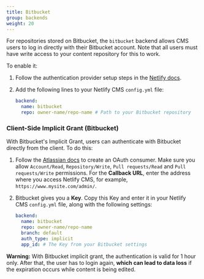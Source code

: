 ```yaml
---
title: Bitbucket
group: backends
weight: 20
---
```


For repositories stored on Bitbucket, the `bitbucket` backend allows CMS users to log in directly with their Bitbucket account. Note that all users must have write access to your content repository for this to work.

To enable it:

1. Follow the authentication provider setup steps in the [Netlify docs](https://www.netlify.com/docs/authentication-providers/#using-an-authentication-provider).
2. Add the following lines to your Netlify CMS `config.yml` file:

    ```yaml
    backend:
      name: bitbucket
      repo: owner-name/repo-name # Path to your Bitbucket repository
    ```

### Client-Side Implicit Grant (Bitbucket)

With Bitbucket's Implicit Grant, users can authenticate with Bitbucket directly from the client. To do this:

1. Follow the [Atlassian docs](https://confluence.atlassian.com/bitbucket/oauth-on-bitbucket-cloud-238027431.html) to create an OAuth consumer. Make sure you allow `Account/Read`, `Repository/Write`, `Pull requests/Read` and `Pull requests/Write` permissions. For the **Callback URL**, enter the address where you access Netlify CMS, for example, `https://www.mysite.com/admin/`.
2. Bitbucket gives you a **Key**. Copy this Key and enter it in your Netlify CMS `config.yml` file, along with the following settings:

    ```yaml
    backend:
      name: bitbucket
      repo: owner-name/repo-name
      branch: default
      auth_type: implicit
      app_id: # The Key from your Bitbucket settings
    ```

**Warning:** With Bitbucket implicit grant, the authentication is valid for 1 hour only. After that, the user has to login again, **which can lead to data loss** if the expiration occurs while content is being edited.
